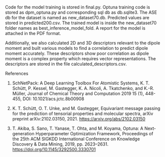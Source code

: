 Code for the model training is stored in final.py. Optuna training code is stored as dpm_optuna.py and corresponding sql db as db.sqlite3. The ASE db for the dataset is named as new_dataset70.db. Predicted values are stored in predicted200.csv. The trained model is inside the new_dataset70 folder names as best_inference_model_fold. A report for the model is attached in the PDF format. 

Additionally, we also calculated 2D and 3D descriptors relevant to the dipole moment and built various models to find a correlation to predict dipole moment accurately. These descriptors show poor correlation as dipole moment is a complex property which requires vector representations. The descriptors are stored in the file calculated_descriptors.csv.

References

1. SchNetPack: A Deep Learning Toolbox For Atomistic Systems, K. T. Schütt, P. Kessel, M. Gastegger, K. A. Nicoli, A. Tkatchenko, and K.-R. Müller, Journal of Chemical Theory and Computation 2019 15 (1), 448-455, DOI: 10.1021/acs.jctc.8b00908
   
2. K. T. Schütt, O. T. Unke, and M. Gastegger, Equivariant message passing for the prediction of tensorial properties and molecular spectra, arXiv preprint arXiv:2102.03150, 2021. https://arxiv.org/abs/2102.03150

3. T. Akiba, S. Sano, T. Yanase, T. Ohta, and M. Koyama, Optuna: A Next-generation Hyperparameter Optimization Framework, Proceedings of the 25th ACM SIGKDD International Conference on Knowledge Discovery & Data Mining, 2019, pp. 2623–2631. https://doi.org/10.1145/3292500.3330701
